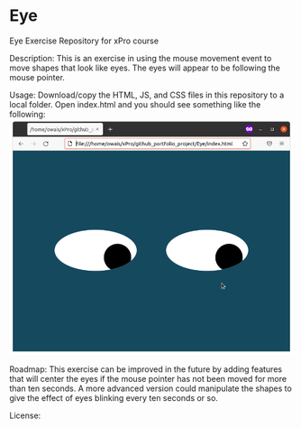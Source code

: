 # Eye
Eye Exercise Repository for xPro course

Description: This is an exercise in using the mouse movement event to move shapes that look like eyes. The eyes will appear to be following the mouse pointer.

Usage: Download/copy the HTML, JS, and CSS files in this repository to a local folder. Open index.html and you should see something like the following:
<img src="./eyes.png" />

Roadmap: This exercise can be improved in the future by adding features that will center the eyes if the mouse pointer has not been moved for more than ten seconds. A more advanced version could manipulate the shapes to give the effect of eyes blinking every ten seconds or so.

License: 
